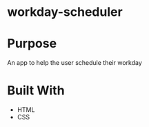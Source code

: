 # workday-scheduler

# Purpose
An app to help the user schedule their workday

# Built With
* HTML
* CSS